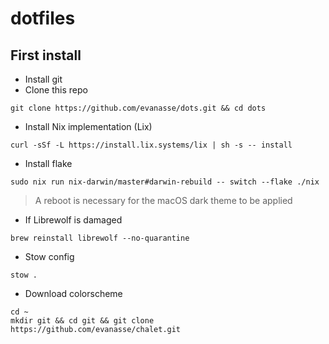 # dotfiles
## First install
- Install git
- Clone this repo
```
git clone https://github.com/evanasse/dots.git && cd dots
```
- Install Nix implementation (Lix)
```
curl -sSf -L https://install.lix.systems/lix | sh -s -- install
```
- Install flake
```
sudo nix run nix-darwin/master#darwin-rebuild -- switch --flake ./nix
```
> A reboot is necessary for the macOS dark theme to be applied

- If Librewolf is damaged
```
brew reinstall librewolf --no-quarantine
```
- Stow config
```
stow .
```
- Download colorscheme
```
cd ~
mkdir git && cd git && git clone https://github.com/evanasse/chalet.git
```
